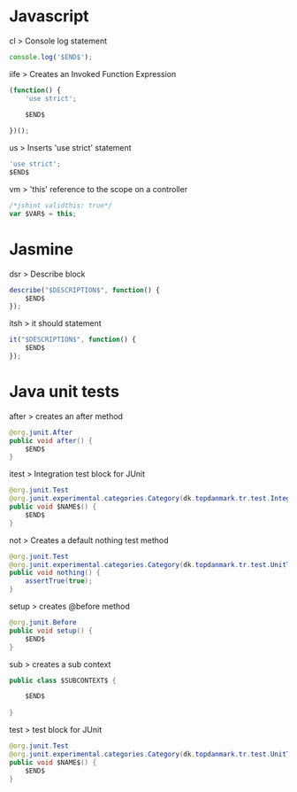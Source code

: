 # Javascript

cl > Console log statement
```javascript
console.log('$END$');
```

iife > Creates an Invoked Function Expression
```javascript
(function() {
    'use strict';
    
    $END$

})();
```

us > Inserts 'use strict' statement
```javascript
'use strict';
$END$
```

vm > 'this' reference to the scope on a controller
```javascript
/*jshint validthis: true*/
var $VAR$ = this;
```

# Jasmine

dsr > Describe block
```javascript
describe("$DESCRIPTION$", function() {
    $END$
});
```

itsh > it should statement
```javascript
it("$DESCRIPTION$", function() {
    $END$
});
```

# Java unit tests

after > creates an after method
```java
@org.junit.After
public void after() {
    $END$   
}
```

itest > Integration test block for JUnit
```java
@org.junit.Test
@org.junit.experimental.categories.Category(dk.topdanmark.tr.test.IntegrationTest.class)
public void $NAME$() {
    $END$
} 
```

not > Creates a default nothing test method
```java
@org.junit.Test
@org.junit.experimental.categories.Category(dk.topdanmark.tr.test.UnitTest.class)
public void nothing() {
    assertTrue(true);
}
```

setup > creates @before method
```java
@org.junit.Before
public void setup() {
    $END$   
}
```

sub > creates a sub context
```java
public class $SUBCONTEXT$ {

    $END$
    
}
```

test > test block for JUnit
```java
@org.junit.Test
@org.junit.experimental.categories.Category(dk.topdanmark.tr.test.UnitTest.class)
public void $NAME$() {
    $END$
}
```
